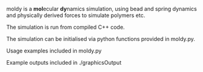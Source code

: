 moldy is a **mol**ecular **dy**namics simulation, using bead and spring dynamics and physically derived forces to simulate polymers etc.

The simulation is run from compiled C++ code.

The simulation can be initialised via python functions provided in moldy.py.

Usage examples included in moldy.py

Example outputs included in ./graphicsOutput

